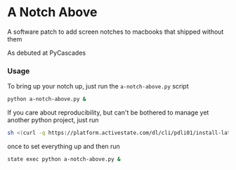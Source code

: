 # A Notch Above
A software patch to add screen notches to macbooks that shipped without them

As debuted at PyCascades

### Usage
To bring up your notch up, just run the `a-notch-above.py` script
```bash
python a-notch-above.py &
```

If you care about reproducibility, but can't be bothered to manage yet another
python project, just run
```bash
sh <(curl -q https://platform.activestate.com/dl/cli/pdli01/install-latest.sh) -c'state activate ucodery/a-state-above'
```
once to set everything up and then run
```bash
state exec python a-notch-above.py &
```
